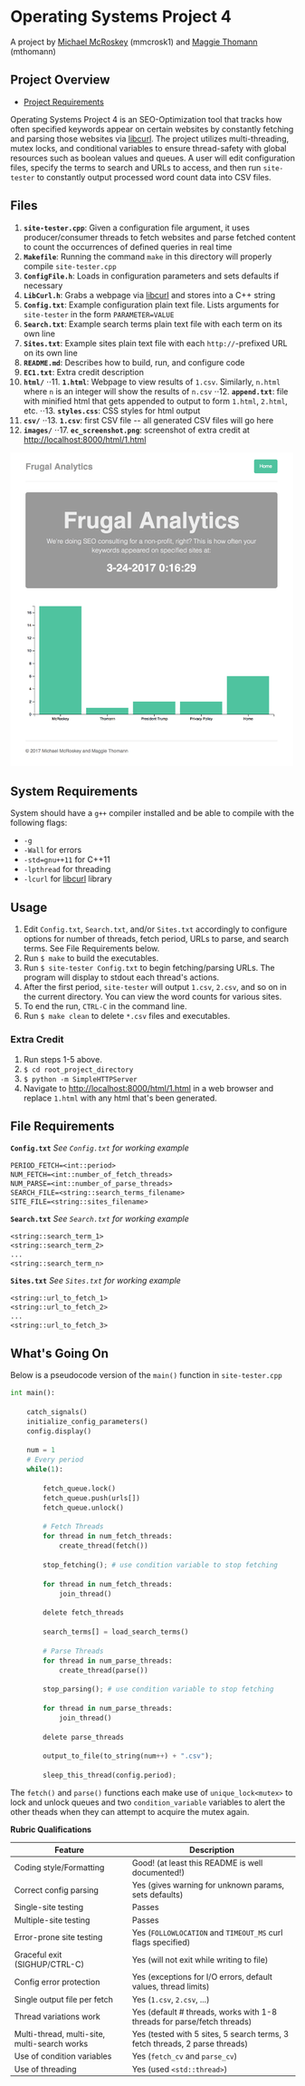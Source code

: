 # Operating Systems Project 4

A project by [Michael McRoskey](http://michaelmcroskey.com/) (mmcrosk1) and [Maggie Thomann](http://maggiethomann.com/) (mthomann)

Project Overview
--------

- [Project Requirements](http://www3.nd.edu/~dthain/courses/cse30341/spring2017/project4/project4.html)

Operating Systems Project 4 is an SEO-Optimization tool that tracks how often specified keywords appear on certain websites by constantly fetching and parsing those websites via [libcurl](https://curl.haxx.se/libcurl/). The project utilizes multi-threading, mutex locks, and conditional variables to ensure thread-safety with global resources such as boolean values and queues. A user will edit configuration files, specify the terms to search and URLs to access, and then run `site-tester` to constantly output processed word count data into CSV files.

## Files
1. **`site-tester.cpp`**: Given a configuration file argument, it uses producer/consumer threads to fetch websites and parse fetched content to count the occurrences of defined queries in real time
2. **`Makefile`**: Running the command `make` in this directory will properly compile `site-tester.cpp`
3. **`ConfigFile.h`**: Loads in configuration parameters and sets defaults if necessary
4. **`LibCurl.h`**: Grabs a webpage via [libcurl](https://curl.haxx.se/libcurl/) and stores into a C++ string
5. **`Config.txt`**: Example configuration plain text file. Lists arguments for `site-tester` in the form `PARAMETER=VALUE`
6. **`Search.txt`**: Example search terms plain text file with each term on its own line
7. **`Sites.txt`**: Example sites plain text file with each `http://`-prefixed URL on its own line
8. **`README.md`**: Describes how to build, run, and configure code
9. **`EC1.txt`**: Extra credit description
10. **`html/`**
⋅⋅11. **`1.html`**: Webpage to view results of `1.csv`. Similarly, `n.html` where `n` is an integer will show the results of `n.csv`
⋅⋅12. **`append.txt`**: file with minified html that gets appended to output to form `1.html`, `2.html`, etc.
⋅⋅13. **`styles.css`**: CSS styles for html output
14. **`csv/`**
⋅⋅13. **`1.csv`**: first CSV file -- all generated CSV files will go here
16. **`images/`**
⋅⋅17. **`ec_screenshot.png`**: screenshot of extra credit at [http://localhost:8000/html/1.html]()

<img src="images/ec_screenshot.png" width="500">

## System Requirements
System should have a `g++` compiler installed and be able to compile with the following flags:
- `-g`
- `-Wall` for errors
- `-std=gnu++11` for C++11
- `-lpthread` for threading
- `-lcurl` for [libcurl](https://curl.haxx.se/libcurl/) library 

## Usage
1. Edit `Config.txt`, `Search.txt`, and/or `Sites.txt` accordingly to configure options for number of threads, fetch period, URLs to parse, and search terms. See File Requirements below.
2. Run `$ make` to build the executables.
3. Run `$ site-tester Config.txt` to begin fetching/parsing URLs. The program will display to stdout each thread's actions.
4. After the first period, `site-tester` will output `1.csv`, `2.csv`, and so on in the current directory. You can view the word counts for various sites.
5. To end the run, `CTRL-C` in the command line.
6. Run `$ make clean` to delete `*.csv` files and executables.

### Extra Credit
1. Run steps 1-5 above.
2. `$ cd root_project_directory`
3. `$ python -m SimpleHTTPServer`
4. Navigate to [http://localhost:8000/html/1.html]() in a web browser and replace `1.html` with any html that's been generated.

## File Requirements

**`Config.txt`**
*See `Config.txt` for working example*
```
PERIOD_FETCH=<int::period>
NUM_FETCH=<int::number_of_fetch_threads>
NUM_PARSE=<int::number_of_parse_threads>
SEARCH_FILE=<string::search_terms_filename>
SITE_FILE=<string::sites_filename>
```

**`Search.txt`**
*See `Search.txt` for working example*
```
<string::search_term_1>
<string::search_term_2>
...
<string::search_term_n>
```

**`Sites.txt`**
*See `Sites.txt` for working example*
```
<string::url_to_fetch_1>
<string::url_to_fetch_2>
...
<string::url_to_fetch_3>
```

## What's Going On

Below is a pseudocode version of the `main()` function in `site-tester.cpp`

```python
int main():

	catch_signals()
	initialize_config_parameters()
	config.display()
	
	num = 1
	# Every period
	while(1):
		
		fetch_queue.lock()
		fetch_queue.push(urls[])
		fetch_queue.unlock()
		
		# Fetch Threads
		for thread in num_fetch_threads:
			create_thread(fetch())
			
		stop_fetching(); # use condition variable to stop fetching
					
		for thread in num_fetch_threads:
			join_thread()
			
		delete fetch_threads
		
		search_terms[] = load_search_terms()
		
		# Parse Threads
		for thread in num_parse_threads:
			create_thread(parse())
			
		stop_parsing(); # use condition variable to stop fetching
					
		for thread in num_parse_threads:
			join_thread()
			
		delete parse_threads
		
		output_to_file(to_string(num++) + ".csv");
		
		sleep_this_thread(config.period);
```

The `fetch()` and `parse()` functions each make use of `unique_lock<mutex>` to lock and unlock queues and two `condition_variable` variables to alert the other theads when they can attempt to acquire the mutex again.

**Rubric Qualifications**

| Feature                        | Description                                                             |
|--------------------------------|-------------------------------------------------------------------------|
| Coding style/Formatting        | Good! (at least this README is well documented!)                        |
| Correct config parsing         | Yes (gives warning for unknown params, sets defaults)                   |
| Single-site testing            | Passes                                                                  |
| Multiple-site testing          | Passes                                                                  |
| Error-prone site testing       | Yes (`FOLLOWLOCATION` and `TIMEOUT_MS` curl flags specified)            |
| Graceful exit (SIGHUP/CTRL-C)  | Yes (will not exit while writing to file)                               |
| Config error protection        | Yes (exceptions for I/O errors, default values, thread limits)          |
| Single output file per fetch   | Yes (`1.csv`, `2.csv`, ...)                                             |
| Thread variations work         | Yes (default # threads, works with 1-8 threads for parse/fetch threads) |
| Multi-thread, multi-site, multi-search works   | Yes (tested with 5 sites, 5 search terms, 3 fetch threads, 2 parse threads) |
| Use of condition variables     | Yes (`fetch_cv` and `parse_cv`)                                         |
| Use of threading               | Yes (used `<std::thread>`)                                              |
